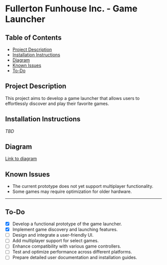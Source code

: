 # Fullerton Funhouse Inc. - Game Launcher

## Table of Contents
- [Project Description](#project-description)
- [Installation Instructions](#installation-instructions)
- [Diagram](#diagram)
- [Known Issues](#known-issues)
- [To-Do](#to-do)


## Project Description

This project aims to develop a game launcher that allows users to effortlessly discover and play their favorite games.


## Installation Instructions
_TBD_



## Diagram
[Link to diagram](game_launcher_diagram.pdf)




## Known Issues
- The current prototype does not yet support multiplayer functionality.
- Some games may require optimization for older hardware.


---

## To-Do
- [x] Develop a functional prototype of the game launcher.
- [x] Implement game discovery and launching features.
- [ ] Design and integrate a user-friendly UI.
- [ ] Add multiplayer support for select games.
- [ ] Enhance compatibility with various game controllers.
- [ ] Test and optimize performance across different platforms.
- [ ] Prepare detailed user documentation and installation guides.
